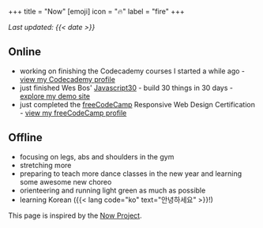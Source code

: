 +++
title = "Now"
[emoji]
	icon = "🔥"
	label = "fire"
+++

*Last updated: {{< date >}}*

## Online
* working on finishing the Codecademy courses I started a while ago - [view my Codecademy profile](https://www.codecademy.com/alicegh)
* just finished Wes Bos' [Javascript30](https://javascript30.com/) - build 30 things in 30 days - [explore my demo site](https://alicegherbison.github.io/javascript30)
* just completed the [freeCodeCamp](https://www.freecodecamp.org/) Responsive Web Design Certification - [view my freeCodeCamp profile](https://www.freecodecamp.org/alicegh)

## Offline

* focusing on legs, abs and shoulders in the gym
* stretching more
* preparing to teach more dance classes in the new year and learning some awesome new choreo
* orienteering and running light green as much as possible
* learning Korean ({{< lang code="ko" text="안녕하세요" >}}!)

This page is inspired by the [Now Project](https://nownownow.com/about).